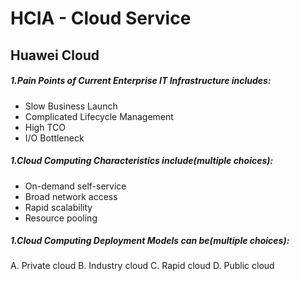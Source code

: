 # HCIA - Cloud Service

## Huawei Cloud

##### 1.Pain Points of Current Enterprise IT Infrastructure includes:
+ Slow Business Launch
+ Complicated Lifecycle Management
+ High TCO
+ I/O Bottleneck

##### 1.Cloud Computing Characteristics include(multiple choices):
+ On-demand self-service
+ Broad network access
+ Rapid scalability
+ Resource pooling

##### 1.Cloud Computing Deployment Models can be(multiple choices):


A.	Private cloud
B.	Industry cloud
C.	Rapid cloud
D.	Public cloud